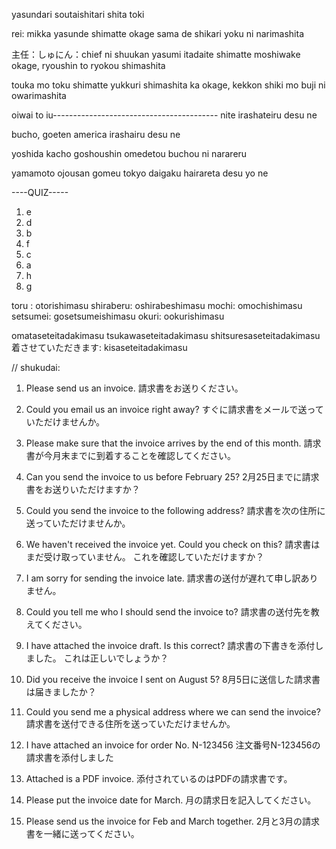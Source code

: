 yasundari soutaishitari shita toki

rei:
mikka yasunde shimatte
okage sama de shikari yoku ni narimashita

主任：しゅにん：chief
ni shuukan yasumi itadaite shimatte moshiwake
okage, ryoushin to ryokou shimashita

touka mo toku shimatte
yukkuri shimashita ka
okage, kekkon shiki mo buji ni owarimashita


oiwai to iu-----------------------------------------
nite irashateiru desu ne

bucho, goeten 
america irashairu desu ne

yoshida kacho goshoushin omedetou
buchou ni narareru

yamamoto ojousan gomeu
tokyo daigaku hairareta desu yo ne


----QUIZ-----
1. e
2. d
3. b
4. f
5. c
6. a
7. h
8. g


toru : otorishimasu
shiraberu: oshirabeshimasu
mochi: omochishimasu
setsumei: gosetsumeishimasu
okuri: ookurishimasu

omataseteitadakimasu
tsukawaseteitadakimasu
shitsuresaseteitadakimasu
着させていただきます: kisaseteitadakimasu


// shukudai:
1. Please send us an invoice.
請求書をお送りください。

2. Could you email us an invoice right away?
すぐに請求書をメールで送っていただけませんか。

3. Please make sure that the invoice arrives by the end of this month.
請求書が今月末までに到着することを確認してください。

4. Can you send the invoice to us before February 25?
2月25日までに請求書をお送りいただけますか？

5. Could you send the invoice to the following address?
請求書を次の住所に送っていただけませんか。

6. We haven't received the invoice yet. Could you check on this?
請求書はまだ受け取っていません。 これを確認していただけますか？

7. I am sorry for sending the invoice late.
請求書の送付が遅れて申し訳ありません。

8. Could you tell me who I should send the invoice to?
請求書の送付先を教えてください。

9. I have attached the invoice draft. Is this correct?
請求書の下書きを添付しました。 これは正しいでしょうか？

10. Did you receive the invoice I sent on August 5?
8月5日に送信した請求書は届きましたか？

11. Could you send me a physical address where we can send the invoice?
請求書を送付できる住所を送っていただけませんか。

12. I have attached an invoice for order No. N-123456
注文番号N-123456の請求書を添付しました

13. Attached is a PDF invoice.
添付されているのはPDFの請求書です。

14. Please put the invoice date for March.
月の請求日を記入してください。

15. Please send us the invoice for Feb and March together.
2月と3月の請求書を一緒に送ってください。